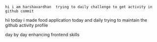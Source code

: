     hi i am harshavardhan  trying to daily challenge to get activity in github commit
 hii today i made food application
today and daily trying to maintain the github activity profile     
      
   day by day enhancing frontend skills     


         
       


  
